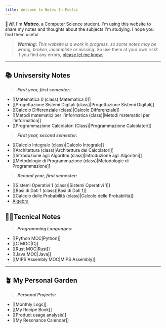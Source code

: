 ```yaml
---
title: Welcome to Notes In Public
---
```

👋 ***Hi***, I'm ***Matteo***, a Computer Science student. I'm using this website to share my notes and thoughts about the subjects I'm studying. I hope you find them useful.

>***Warning:*** *This website is a work in progress, so some notes may be wrong, broken, incomplete or missing*. So use them at your own risk!! If you find any errors, [please let me know.](https://github.com/rimaout/Notes-In-Public/issues/new/choose)

---

## 📚 Univsersity Notes

>***First year, first semester:***
- [[Matematica 0 (class)|Matematica 0]]
- [[Progettazione Sistemi Digitali (class)|Progettazione Sistemi Digitali]]
- [[Calcolo Differenziale (class)|Calcolo Differenziale]]
- [[Metodi matematici per l'informatica (class)|Metodi matematici per l'informatica]]
- [[Programmazione Calcolatori (Class)|Programmazione Calcolatori]]

>***First year, second semester:***
- [[Calcolo Integrale (class)|Calcolo Integrale]]
- [[Architettura (class)|Architettura dei Calcolatori]]
- [[Introduzione agli Algoritmi (class)|Introduzione agli Algoritmi]]
- [[Metodologie di Programmazione (class)|Metodologie di Programmazione]]

>***Second year, first semester:***
- [[Sistemi Operativi 1 (class)|Sistemi Operativi 1]]
- [[Basi di Dati 1 (class)|Basi di Dati 1]]
- [[Calcolo delle Probabilità (class)|Calcolo delle Probabilità]]
- [Algebra](https://www.youtube.com/watch?v=dQw4w9WgXcQ)


## 👨‍💻Tecnical Notes

>***Programming  Languages:***
- [[Python MOC|Python]]
- [[C MOC|C]]
- [[Rust MOC|Rust]]
- [[Java MOC|Java]]
- [[MIPS Assembly MOC|MIPS Assembly]]

---

## 🪴 My Personal Garden

>***Personal Projects:***
- [[Monthly Logs]]
- [[My Recipe Book]]
- [[Product usage analysis]]
- [[My Resonance Calendar]]
